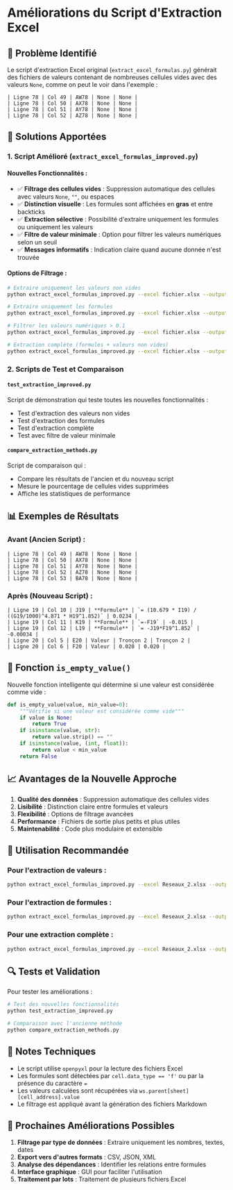 # Améliorations du Script d'Extraction Excel

## 🎯 Problème Identifié

Le script d'extraction Excel original (`extract_excel_formulas.py`) générait des fichiers de valeurs contenant de nombreuses cellules vides avec des valeurs `None`, comme on peut le voir dans l'exemple :

```
| Ligne 78 | Col 49 | AW78 | None | None |
| Ligne 78 | Col 50 | AX78 | None | None |
| Ligne 78 | Col 51 | AY78 | None | None |
| Ligne 78 | Col 52 | AZ78 | None | None |
```

## 🚀 Solutions Apportées

### 1. **Script Amélioré** (`extract_excel_formulas_improved.py`)

#### Nouvelles Fonctionnalités :

- ✅ **Filtrage des cellules vides** : Suppression automatique des cellules avec valeurs `None`, `""`, ou espaces
- ✅ **Distinction visuelle** : Les formules sont affichées en **gras** et entre backticks
- ✅ **Extraction sélective** : Possibilité d'extraire uniquement les formules ou uniquement les valeurs
- ✅ **Filtre de valeur minimale** : Option pour filtrer les valeurs numériques selon un seuil
- ✅ **Messages informatifs** : Indication claire quand aucune donnée n'est trouvée

#### Options de Filtrage :

```bash
# Extraire uniquement les valeurs non vides
python extract_excel_formulas_improved.py --excel fichier.xlsx --output output --values-only

# Extraire uniquement les formules
python extract_excel_formulas_improved.py --excel fichier.xlsx --output output --formulas-only

# Filtrer les valeurs numériques > 0.1
python extract_excel_formulas_improved.py --excel fichier.xlsx --output output --values-only --min-value 0.1

# Extraction complète (formules + valeurs non vides)
python extract_excel_formulas_improved.py --excel fichier.xlsx --output output
```

### 2. **Scripts de Test et Comparaison**

#### `test_extraction_improved.py`
Script de démonstration qui teste toutes les nouvelles fonctionnalités :
- Test d'extraction des valeurs non vides
- Test d'extraction des formules
- Test d'extraction complète
- Test avec filtre de valeur minimale

#### `compare_extraction_methods.py`
Script de comparaison qui :
- Compare les résultats de l'ancien et du nouveau script
- Mesure le pourcentage de cellules vides supprimées
- Affiche les statistiques de performance

## 📊 Exemples de Résultats

### Avant (Ancien Script) :
```
| Ligne 78 | Col 49 | AW78 | None | None |
| Ligne 78 | Col 50 | AX78 | None | None |
| Ligne 78 | Col 51 | AY78 | None | None |
| Ligne 78 | Col 52 | AZ78 | None | None |
| Ligne 78 | Col 53 | BA78 | None | None |
```

### Après (Nouveau Script) :
```
| Ligne 19 | Col 10 | J19 | **Formule** | `= (10.679 * I19) / ((G19/1000)^4.871 * H19^1.852)` | 0.0234 |
| Ligne 19 | Col 11 | K19 | **Formule** | `=-F19` | -0.015 |
| Ligne 19 | Col 12 | L19 | **Formule** | `= -J19*F19^1.852` | -0.00034 |
| Ligne 20 | Col 5 | E20 | Valeur | Tronçon 2 | Tronçon 2 |
| Ligne 20 | Col 6 | F20 | Valeur | 0.020 | 0.020 |
```

## 🔧 Fonction `is_empty_value()`

Nouvelle fonction intelligente qui détermine si une valeur est considérée comme vide :

```python
def is_empty_value(value, min_value=0):
    """Vérifie si une valeur est considérée comme vide"""
    if value is None:
        return True
    if isinstance(value, str):
        return value.strip() == ""
    if isinstance(value, (int, float)):
        return value < min_value
    return False
```

## 📈 Avantages de la Nouvelle Approche

1. **Qualité des données** : Suppression automatique des cellules vides
2. **Lisibilité** : Distinction claire entre formules et valeurs
3. **Flexibilité** : Options de filtrage avancées
4. **Performance** : Fichiers de sortie plus petits et plus utiles
5. **Maintenabilité** : Code plus modulaire et extensible

## 🎯 Utilisation Recommandée

### Pour l'extraction de valeurs :
```bash
python extract_excel_formulas_improved.py --excel Reseaux_2.xlsx --output output_formules_split --values-only --non-empty-only
```

### Pour l'extraction de formules :
```bash
python extract_excel_formulas_improved.py --excel Reseaux_2.xlsx --output output_formules_split --formulas-only
```

### Pour une extraction complète :
```bash
python extract_excel_formulas_improved.py --excel Reseaux_2.xlsx --output output_formules_split
```

## 🔍 Tests et Validation

Pour tester les améliorations :

```bash
# Test des nouvelles fonctionnalités
python test_extraction_improved.py

# Comparaison avec l'ancienne méthode
python compare_extraction_methods.py
```

## 📝 Notes Techniques

- Le script utilise `openpyxl` pour la lecture des fichiers Excel
- Les formules sont détectées par `cell.data_type == 'f'` ou par la présence du caractère `=`
- Les valeurs calculées sont récupérées via `ws.parent[sheet][cell_address].value`
- Le filtrage est appliqué avant la génération des fichiers Markdown

## 🚀 Prochaines Améliorations Possibles

1. **Filtrage par type de données** : Extraire uniquement les nombres, textes, dates
2. **Export vers d'autres formats** : CSV, JSON, XML
3. **Analyse des dépendances** : Identifier les relations entre formules
4. **Interface graphique** : GUI pour faciliter l'utilisation
5. **Traitement par lots** : Traitement de plusieurs fichiers Excel 